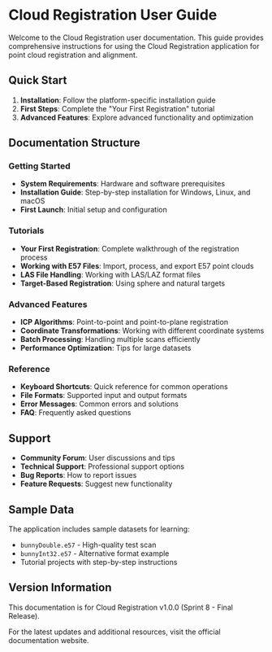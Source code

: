 # Cloud Registration User Guide

Welcome to the Cloud Registration user documentation. This guide provides comprehensive instructions for using the Cloud Registration application for point cloud registration and alignment.

## Quick Start

1. **Installation**: Follow the platform-specific installation guide
2. **First Steps**: Complete the "Your First Registration" tutorial
3. **Advanced Features**: Explore advanced functionality and optimization

## Documentation Structure

### Getting Started
- **System Requirements**: Hardware and software prerequisites
- **Installation Guide**: Step-by-step installation for Windows, Linux, and macOS
- **First Launch**: Initial setup and configuration

### Tutorials
- **Your First Registration**: Complete walkthrough of the registration process
- **Working with E57 Files**: Import, process, and export E57 point clouds
- **LAS File Handling**: Working with LAS/LAZ format files
- **Target-Based Registration**: Using sphere and natural targets

### Advanced Features
- **ICP Algorithms**: Point-to-point and point-to-plane registration
- **Coordinate Transformations**: Working with different coordinate systems
- **Batch Processing**: Handling multiple scans efficiently
- **Performance Optimization**: Tips for large datasets

### Reference
- **Keyboard Shortcuts**: Quick reference for common operations
- **File Formats**: Supported input and output formats
- **Error Messages**: Common errors and solutions
- **FAQ**: Frequently asked questions

## Support

- **Community Forum**: User discussions and tips
- **Technical Support**: Professional support options
- **Bug Reports**: How to report issues
- **Feature Requests**: Suggest new functionality

## Sample Data

The application includes sample datasets for learning:
- `bunnyDouble.e57` - High-quality test scan
- `bunnyInt32.e57` - Alternative format example
- Tutorial projects with step-by-step instructions

## Version Information

This documentation is for Cloud Registration v1.0.0 (Sprint 8 - Final Release).

For the latest updates and additional resources, visit the official documentation website.
